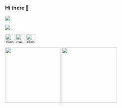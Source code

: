 
### Hi there 👋
![](https://visitor-badge.glitch.me/badge?page_id=mehmetolgundev.mehmetolgundev)</br>

<p align="left">

  <a href="https://github.com/mehmetolgundev?tab=repositories">
    <img src="https://badges.pufler.dev/repos/mehmetolgundev?style=flat-square&color=black&logo=github">
  </a>
 </p>
 <p align="center>

<a href="https://medium.com/@mehmetolgundev" target="blank"><img align="center" src="https://cdn.jsdelivr.net/npm/simple-icons@3.0.1/icons/medium.svg" alt="@mehmetolgundev" height="30" width="30" /></a>
  <a href="https://linkedin.com/in/mehmetolgundev" target="blank"><img align="center" src="https://cdn.jsdelivr.net/npm/simple-icons@3.0.1/icons/linkedin.svg" alt="mehmetolgundev" height="30" width="30" /></a>
  <a href="https://www.hackerrank.com/mehmetolgundev" target="blank"><img align="center" src="https://cdn.jsdelivr.net/npm/simple-icons@3.0.1/icons/hackerrank.svg" alt="@mehmetolgundev" height="30" width="30" /></a>
</p>
<p align="left">
<a href="https://github.com/mehmetolgundev">
  <img height="180em" src="https://github-readme-stats-eight-theta.vercel.app/api?username=mehmetolgundev&show_icons=true&theme=algolia&include_all_commits=true&count_private=true"/>
  <img height="180em" src="https://github-readme-stats-eight-theta.vercel.app/api/top-langs/?username=mehmetolgundev&layout=compact&langs_count=8&theme=algolia"/>
</a>
</p>


